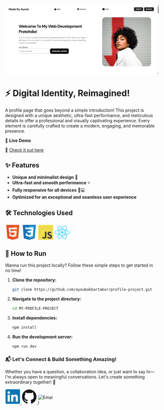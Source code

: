 <img src="./public/image/web-template.png" alt="web-template" />

# ⚡ Digital Identity, Reimagined!

A profile page that goes beyond a simple introduction! This project is designed with a unique aesthetic, ultra-fast performance, and meticulous details to offer a professional and visually captivating experience. Every element is carefully crafted to create a modern, engaging, and memorable presence.

🌟 **Live Demo**

🔗 [Check it out here](https://developer-profile-project.netlify.app/)

## ✨ Features
- **Unique and minimalist design** 🎨
- **Ultra-fast and smooth performance** ⚡
- **Fully responsive for all devices** 📱💻
- **Optimized for an exceptional and seamless user experience**

## 🛠️ Technologies Used
<p align="left">
  <img src="https://raw.githubusercontent.com/devicons/devicon/master/icons/html5/html5-original.svg" alt="HTML5" width="50" height="50" style="display: inline-block;"/>
  <img src="https://raw.githubusercontent.com/devicons/devicon/master/icons/css3/css3-original.svg" alt="CSS3" width="50" height="50" style="display: inline-block;"/>
  <img src="https://raw.githubusercontent.com/devicons/devicon/master/icons/javascript/javascript-original.svg" alt="JavaScript" width="50" height="50" style="display: inline-block;"/>
  <img src="https://raw.githubusercontent.com/devicons/devicon/master/icons/react/react-original.svg" alt="React" width="50" height="50" style="display: inline-block;"/>
</p>

## 🎯 How to Run
Wanna run this project locally? Follow these simple steps to get started in no time!

1. **Clone the repository:**  
   ```sh
   git clone https://github.com/ayoubakbartabar/profile-project.git
   ```
2. **Navigate to the project directory:**  
   ```sh
   cd MY-PROFILE-PROJECT
   ```
3. **Install dependencies:**  
   ```sh
   npm install
   ```
4. **Run the development server:**  
   ```sh
   npm run dev
   ```
### 📬 **Let's Connect & Build Something Amazing!**  

Whether you have a question, a collaboration idea, or just want to say hi—I'm always open to meaningful conversations. Let's create something extraordinary together! 🚀  

<p align="left">
  <a href="https://www.linkedin.com/in/ayoub-akbartabar-bb78b2212/" target="_blank">
    <img src="https://raw.githubusercontent.com/devicons/devicon/master/icons/linkedin/linkedin-original.svg" alt="LinkedIn" width="50" height="50" style="display: inline-block;"/>
  </a>
  <a href="https://github.com/ayoubakbartabar" target="_blank">
    <img src="https://raw.githubusercontent.com/devicons/devicon/master/icons/github/github-original.svg" alt="GitHub" width="50" height="50" style="display: inline-block;"/>
  </a>
  <a href="mailto:ayoubakbartabar1887@gmail.com" target="_blank">
    <img src="https://img.icons8.com/ios-filled/50/000000/gmail-new.png" alt="Email" width="50" height="50" style="display: inline-block;"/>
  </a>
</p>

